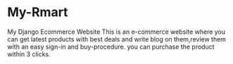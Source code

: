 # My-Rmart
My Django Ecommerce Website
This is an e-commerce website where you can get latest products with best deals and write blog on them,review them with an easy sign-in and buy-procedure. you can purchase the product within 3 clicks.
